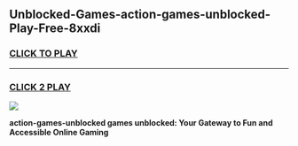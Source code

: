 
## Unblocked-Games-action-games-unblocked-Play-Free-8xxdi
<h3>
<a href="https://premium76.site?title=action-games-unblocked&ref=12A">CLICK TO PLAY</a></h3>
<hr>

<h3>
<a href="https://premium76.site?title=action-games-unblocked&ref=12A">CLICK 2 PLAY</a>
  
</h3>

<a href="https://premium76.site?title=action-games-unblocked&ref=12A"><img src="https://clearcache.store/games.png"></a>


**action-games-unblocked games unblocked: Your Gateway to Fun and Accessible Online Gaming**
